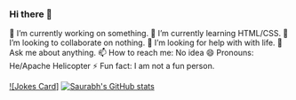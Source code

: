 ### Hi there 👋
<!-- Markdown -->

🔭 I’m currently working on something.
🌱 I’m currently learning HTML/CSS.
👯 I’m looking to collaborate on nothing.
🤔 I’m looking for help with with life.
💬 Ask me about anything.
📫 How to reach me: No idea
😄 Pronouns: He/Apache Helicopter
⚡ Fun fact: I am not a fun person.

[![Jokes Card]](https://readme-jokes.vercel.app/api)
[![Saurabh's GitHub stats](https://github-readme-stats.vercel.app/api?username=de-saurabh)](https://github.com/e-saurabh/github-readme-stats)
<!--
**de-saurabh/de-saurabh** is a ✨ _special_ ✨ repository because its `README.md` (this file) appears on your GitHub profile.

Here are some ideas to get you started:

- 🔭 I’m currently working on ...
- 🌱 I’m currently learning ...
- 👯 I’m looking to collaborate on ...
- 🤔 I’m looking for help with ...
- 💬 Ask me about ...
- 📫 How to reach me: ...
- 😄 Pronouns: ...
- ⚡ Fun fact: ...
-->
